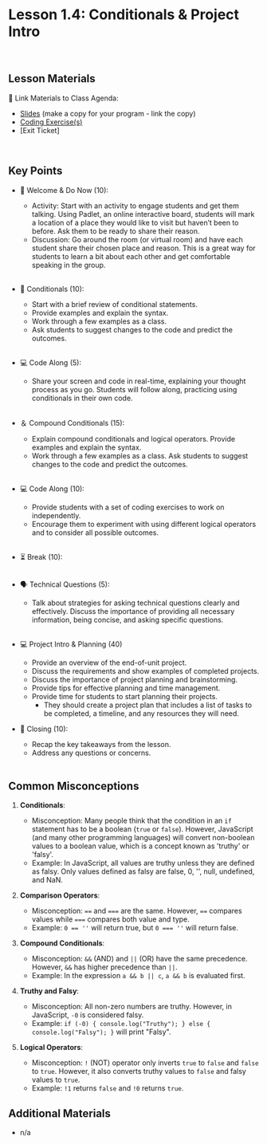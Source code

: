 # Lesson 1.4: Conditionals & Project Intro

<br>

## Lesson Materials

📖 Link Materials to Class Agenda:
- [Slides](https://docs.google.com/presentation/d/1VLk9JKX1lsLEnl6QXl1gAL2izUg0Loe-rjikesURDe0/edit?usp=sharing) (make a copy for your program - link the copy)
- [Coding Exercise(s)](https://github.com/itscodenation/flw1-u1l4-23-24-student-exercises)
- [Exit Ticket]

<br>

## Key Points

- 👋 Welcome & Do Now (10):
  - Activity: Start with an activity to engage students and get them talking. Using Padlet, an online interactive board, students will mark a location of a place they would like to visit but haven’t been to before. Ask them to be ready to share their reason.
  - Discussion: Go around the room (or virtual room) and have each student share their chosen place and reason. This is a great way for students to learn a bit about each other and get comfortable speaking in the group.<br><br>
  
- 💬 Conditionals (10):
  -  Start with a brief review of conditional statements. 
  - Provide examples and explain the syntax.
  - Work through a few examples as a class. 
  - Ask students to suggest changes to the code and predict the outcomes.<br><br>

- 💻 Code Along (5):
  -  Share your screen and code in real-time, explaining your thought process as you go. Students will follow along, practicing using conditionals in their own code.<br><br>

- ＆ Compound Conditionals (15):
  - Explain compound conditionals and logical operators. Provide examples and explain the syntax.
  - Work through a few examples as a class. Ask students to suggest changes to the code and predict the outcomes.<br><br>

- 💻 Code Along (10):
  - Provide students with a set of coding exercises to work on independently. 
  - Encourage them to experiment with using different logical operators and to consider all possible outcomes.<br><br>

- ⏳ Break (10):<br><br>

- 🗣️ Technical Questions (5):
  - Talk about strategies for asking technical questions clearly and effectively. Discuss the importance of providing all necessary information, being concise, and asking specific questions.<br><br>

- 💻 Project Intro & Planning (40)
  - Provide an overview of the end-of-unit project. 
  - Discuss the requirements and show examples of completed projects.
  - Discuss the importance of project planning and brainstorming. 
  - Provide tips for effective planning and time management.
  - Provide time for students to start planning their projects. 
    - They should create a project plan that includes a list of tasks to be completed, a timeline, and any resources they will need.

- 👋 Closing (10):
  - Recap the key takeaways from the lesson.
  - Address any questions or concerns.<br><br>
  

## Common Misconceptions
1. **Conditionals**: 
    - Misconception: Many people think that the condition in an `if` statement has to be a boolean (`true` or `false`). However, JavaScript (and many other programming languages) will convert non-boolean values to a boolean value, which is a concept known as 'truthy' or 'falsy'.
    - Example: In JavaScript, all values are truthy unless they are defined as falsy. Only values defined as falsy are false, 0, '', null, undefined, and NaN.

2. **Comparison Operators**: 
    - Misconception: `==` and `===` are the same. However, `==` compares values while `===` compares both value and type.
    - Example: `0 == ''` will return true, but `0 === ''` will return false.

3. **Compound Conditionals**:
    - Misconception: `&&` (AND) and `||` (OR) have the same precedence. However, `&&` has higher precedence than `||`.
    - Example: In the expression `a && b || c`, `a && b` is evaluated first.

4. **Truthy and Falsy**: 
    - Misconception: All non-zero numbers are truthy. However, in JavaScript, `-0` is considered falsy.
    - Example: `if (-0) { console.log("Truthy"); } else { console.log("Falsy"); }` will print "Falsy".

5. **Logical Operators**: 
    - Misconception: `!` (NOT) operator only inverts `true` to `false` and `false` to `true`. However, it also converts truthy values to `false` and falsy values to `true`.
    - Example: `!1` returns `false` and `!0` returns `true`.

## Additional Materials
- n/a
